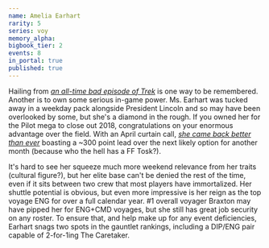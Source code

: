 ```yaml
---
name: Amelia Earhart
rarity: 5
series: voy
memory_alpha:
bigbook_tier: 2
events: 8
in_portal: true
published: true
---
```


Hailing from [_an all-time bad episode of Trek_](https://www.youtube.com/watch?v=9m83yPrgzv4) is one way to be remembered. Another is to own some serious in-game power. Ms. Earhart was tucked away in a weekday pack alongside President Lincoln and so may have been overlooked by some, but she's a diamond in the rough. If you owned her for the Pilot mega to close out 2018, congratulations on your enormous advantage over the field. With an April curtain call, [_she came back better than ever_](https://www.youtube.com/watch?v=gGY1J9XTXuw) boasting a ~300 point lead over the next likely option for another month (because who the hell has a FF Tosk?).

It's hard to see her squeeze much more weekend relevance from her traits (cultural figure?), but her elite base can't be denied the rest of the time, even if it sits between two crew that most players have immortalized. Her shuttle potential is obvious, but even more impressive is her reign as the top voyage ENG for over a full calendar year. #1 overall voyager Braxton may have pipped her for ENG+CMD voyages, but she still has great job security on any roster. To ensure that, and help make up for any event deficiencies, Earhart snags two spots in the gauntlet rankings, including a DIP/ENG pair capable of 2-for-1ing The Caretaker.
